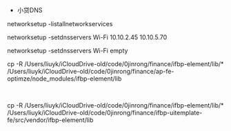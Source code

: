 

* 小贷DNS

networksetup -listallnetworkservices

networksetup -setdnsservers Wi-Fi 10.10.2.45 10.10.5.70

networksetup -setdnsservers Wi-Fi empty


  cp -R /Users/liuyk/iCloudDrive-old/code/0jinrong/finance/ifbp-element/lib/* /Users/liuyk/iCloudDrive-old/code/0jinrong/finance/ap-fe-optimze/node_modules/ifbp-element/lib

  ​

  cp -R /Users/liuyk/iCloudDrive-old/code/0jinrong/finance/ifbp-element/lib/* /Users/liuyk/iCloudDrive-old/code/0jinrong/finance/ifbp-uitemplate-fe/src/vendor/ifbp-element/lib



